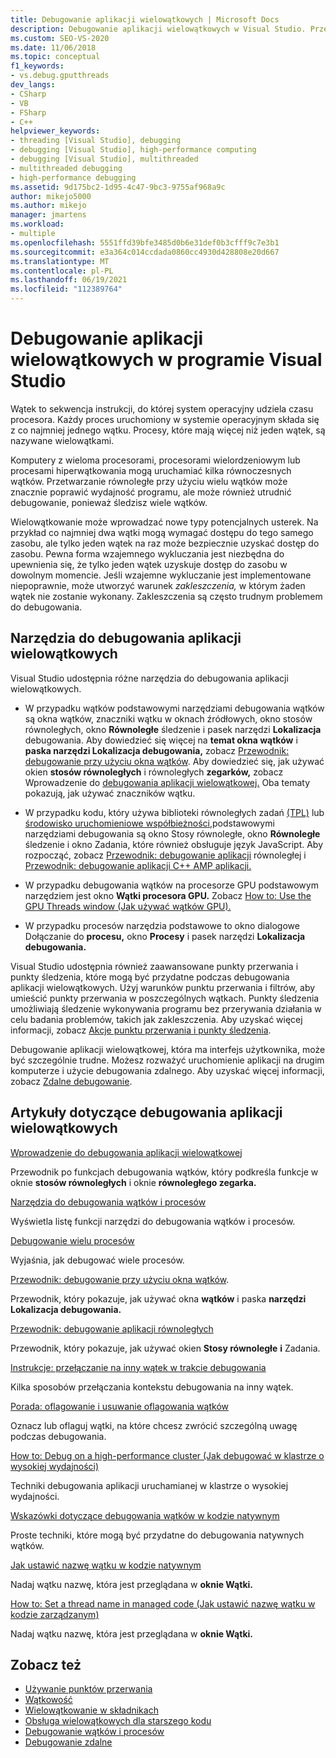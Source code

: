 ```yaml
---
title: Debugowanie aplikacji wielowątkowych | Microsoft Docs
description: Debugowanie aplikacji wielowątkowych w Visual Studio. Przejrzyj narzędzia i inne artykuły dotyczące debugowania aplikacji wielowątkowych.
ms.custom: SEO-VS-2020
ms.date: 11/06/2018
ms.topic: conceptual
f1_keywords:
- vs.debug.gputthreads
dev_langs:
- CSharp
- VB
- FSharp
- C++
helpviewer_keywords:
- threading [Visual Studio], debugging
- debugging [Visual Studio], high-performance computing
- debugging [Visual Studio], multithreaded
- multithreaded debugging
- high-performance debugging
ms.assetid: 9d175bc2-1d95-4c47-9bc3-9755af968a9c
author: mikejo5000
ms.author: mikejo
manager: jmartens
ms.workload:
- multiple
ms.openlocfilehash: 5551ffd39bfe3485d0b6e31def0b3cfff9c7e3b1
ms.sourcegitcommit: e3a364c014ccdada0860cc4930d428808e20d667
ms.translationtype: MT
ms.contentlocale: pl-PL
ms.lasthandoff: 06/19/2021
ms.locfileid: "112389764"
---
```

# <a name="debug-multithreaded-applications-in-visual-studio"></a>Debugowanie aplikacji wielowątkowych w programie Visual Studio
Wątek to sekwencja instrukcji, do której system operacyjny udziela czasu procesora. Każdy proces uruchomiony w systemie operacyjnym składa się z co najmniej jednego wątku. Procesy, które mają więcej niż jeden wątek, są nazywane wielowątkami.

Komputery z wieloma procesorami, procesorami wielordzeniowym lub procesami hiperwątkowania mogą uruchamiać kilka równoczesnych wątków. Przetwarzanie równoległe przy użyciu wielu wątków może znacznie poprawić wydajność programu, ale może również utrudnić debugowanie, ponieważ śledzisz wiele wątków.

Wielowątkowanie może wprowadzać nowe typy potencjalnych usterek. Na przykład co najmniej dwa wątki mogą wymagać dostępu do tego samego zasobu, ale tylko jeden wątek na raz może bezpiecznie uzyskać dostęp do zasobu. Pewna forma wzajemnego wykluczania jest niezbędna do upewnienia się, że tylko jeden wątek uzyskuje dostęp do zasobu w dowolnym momencie. Jeśli wzajemne wykluczanie jest implementowane niepoprawnie, może utworzyć warunek *zakleszczenia,* w którym żaden wątek nie zostanie wykonany. Zakleszczenia są często trudnym problemem do debugowania.

## <a name="tools-for-debugging-multithreaded-apps"></a>Narzędzia do debugowania aplikacji wielowątkowych

Visual Studio udostępnia różne narzędzia do debugowania aplikacji wielowątkowych.

- W przypadku wątków podstawowymi narzędziami debugowania wątków są okna  wątków, znaczniki wątku w oknach źródłowych, okno stosów równoległych, okno **Równoległe** śledzenie i pasek narzędzi **Lokalizacja** debugowania.  Aby dowiedzieć się więcej na **temat okna wątków** i **paska narzędzi Lokalizacja debugowania,** zobacz [Przewodnik: debugowanie przy użyciu okna wątków](../debugger/how-to-use-the-threads-window.md). Aby dowiedzieć się, jak używać okien **stosów równoległych** i równoległych **zegarków,** zobacz Wprowadzenie do [debugowania aplikacji wielowątkowej.](../debugger/get-started-debugging-multithreaded-apps.md) Oba tematy pokazują, jak używać znaczników wątku.

- W przypadku kodu, który używa biblioteki  równoległych zadań [(TPL)](/dotnet/standard/parallel-programming/task-parallel-library-tpl) lub [środowisko uruchomieniowe współbieżności,](/cpp/parallel/concrt/concurrency-runtime/)podstawowymi narzędziami debugowania  są okno Stosy równoległe, okno **Równoległe** śledzenie i okno Zadania, które również obsługuje język JavaScript. Aby rozpocząć, zobacz [Przewodnik: debugowanie aplikacji](../debugger/walkthrough-debugging-a-parallel-application.md) równoległej i [Przewodnik: debugowanie aplikacji C++ AMP aplikacji.](/cpp/parallel/amp/walkthrough-debugging-a-cpp-amp-application)

- W przypadku debugowania wątków na procesorze GPU podstawowym narzędziem jest okno **Wątki procesora GPU.** Zobacz [How to: Use the GPU Threads window (Jak używać wątków GPU).](../debugger/how-to-use-the-gpu-threads-window.md)

- W przypadku procesów narzędzia podstawowe to okno dialogowe Dołączanie do **procesu,** okno **Procesy** i pasek narzędzi **Lokalizacja debugowania.**

Visual Studio udostępnia również zaawansowane punkty przerwania i punkty śledzenia, które mogą być przydatne podczas debugowania aplikacji wielowątkowych. Użyj warunków punktu przerwania i filtrów, aby umieścić punkty przerwania w poszczególnych wątkach. Punkty śledzenia umożliwiają śledzenie wykonywania programu bez przerywania działania w celu badania problemów, takich jak zakleszczenia. Aby uzyskać więcej informacji, zobacz [Akcje punktu przerwania i punkty śledzenia](../debugger/using-breakpoints.md#BKMK_Print_to_the_Output_window_with_tracepoints).

Debugowanie aplikacji wielowątkowej, która ma interfejs użytkownika, może być szczególnie trudne. Możesz rozważyć uruchomienie aplikacji na drugim komputerze i użycie debugowania zdalnego. Aby uzyskać więcej informacji, zobacz [Zdalne debugowanie](../debugger/remote-debugging.md).

## <a name="articles-about-debugging-multithreaded-apps"></a>Artykuły dotyczące debugowania aplikacji wielowątkowych

 [Wprowadzenie do debugowania aplikacji wielowątkowej](../debugger/get-started-debugging-multithreaded-apps.md)

Przewodnik po funkcjach debugowania wątków, który podkreśla funkcje w oknie **stosów równoległych** i oknie **równoległego zegarka.**

 [Narzędzia do debugowania wątków i procesów](../debugger/debug-threads-and-processes.md)

Wyświetla listę funkcji narzędzi do debugowania wątków i procesów.

 [Debugowanie wielu procesów](../debugger/debug-multiple-processes.md)

Wyjaśnia, jak debugować wiele procesów.

 [Przewodnik: debugowanie przy użyciu okna wątków](../debugger/how-to-use-the-threads-window.md).

Przewodnik, który pokazuje, jak używać okna **wątków** i paska **narzędzi Lokalizacja debugowania.**

 [Przewodnik: debugowanie aplikacji równoległych](../debugger/walkthrough-debugging-a-parallel-application.md)

Przewodnik, który pokazuje, jak używać okien **Stosy równoległe** **i** Zadania.

 [Instrukcje: przełączanie na inny wątek w trakcie debugowania](../debugger/how-to-switch-to-another-thread-while-debugging.md)

Kilka sposobów przełączania kontekstu debugowania na inny wątek.

 [Porada: oflagowanie i usuwanie oflagowania wątków](../debugger/how-to-flag-and-unflag-threads.md)

Oznacz lub oflaguj wątki, na które chcesz zwrócić szczególną uwagę podczas debugowania.

 [How to: Debug on a high-performance cluster (Jak debugować w klastrze o wysokiej wydajności)](../debugger/how-to-debug-on-a-high-performance-cluster.md)

Techniki debugowania aplikacji uruchamianej w klastrze o wysokiej wydajności.

 [Wskazówki dotyczące debugowania wątków w kodzie natywnym](../debugger/tips-for-debugging-threads-in-native-code.md)

Proste techniki, które mogą być przydatne do debugowania natywnych wątków.

 [Jak ustawić nazwę wątku w kodzie natywnym](../debugger/how-to-set-a-thread-name-in-native-code.md)

Nadaj wątku nazwę, która jest przeglądana w **oknie Wątki.**

 [How to: Set a thread name in managed code (Jak ustawić nazwę wątku w kodzie zarządzanym)](../debugger/how-to-set-a-thread-name-in-managed-code.md)

Nadaj wątku nazwę, która jest przeglądana w **oknie Wątki.**

## <a name="see-also"></a>Zobacz też

- [Używanie punktów przerwania](../debugger/using-breakpoints.md)
- [Wątkowość](/dotnet/standard/threading/index)
- [Wielowątkowanie w składnikach](/previous-versions/3es4b6yy(v=vs.140))
- [Obsługa wielowątkowych dla starszego kodu](/cpp/parallel/multithreading-support-for-older-code-visual-cpp)
- [Debugowanie wątków i procesów](../debugger/debug-threads-and-processes.md)
- [Debugowanie zdalne](../debugger/remote-debugging.md)